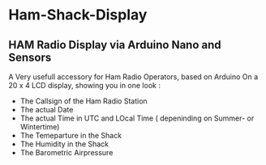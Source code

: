 # Ham-Shack-Display
HAM Radio Display via Arduino Nano and Sensors
-----------------------------------------------------------------------------------------------------------------------
A Very usefull accessory for Ham Radio Operators, based on Arduino
On a 20 x 4 LCD display, showing you in one look :
- The Callsign of the Ham Radio Station
- The actual Date
- The actual Time in UTC and LOcal Time ( depeninding on Summer- or Wintertime)
- The Temeparture in the Shack
- The Humidity in the Shack
- The Barometric Airpressure

